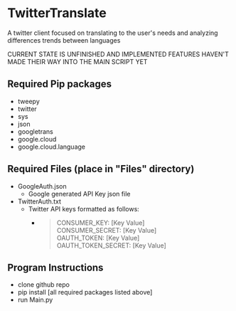 # TwitterTranslate

A twitter client focused on translating to the user's needs and analyzing differences trends between languages

CURRENT STATE IS UNFINISHED AND IMPLEMENTED FEATURES HAVEN'T MADE THEIR WAY INTO THE MAIN SCRIPT YET

## Required Pip packages

* tweepy
* twitter
* sys
* json
* googletrans
* google.cloud
* google.cloud.language

## Required Files (place in "Files" directory)

* GoogleAuth.json
    * Google generated API Key json file
* TwitterAuth.txt
    * Twitter API keys formatted as follows:
        * > CONSUMER_KEY: [Key Value]<br>CONSUMER_SECRET: [Key Value]<br>OAUTH_TOKEN: [Key Value] <br>OAUTH_TOKEN_SECRET: [Key Value]


## Program Instructions

* clone github repo
* pip install [all required packages listed above]
* run Main.py
